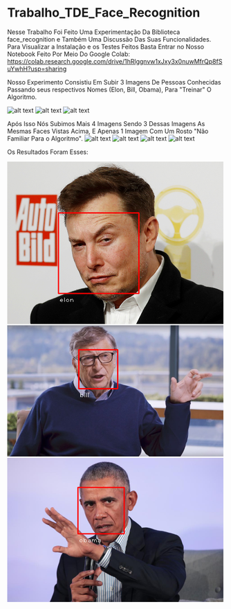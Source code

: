 # Trabalho_TDE_Face_Recognition

Nesse Trabalho Foi Feito Uma Experimentação Da Biblioteca face_recognition e Também Uma Discussão Das Suas Funcionalidades. 
Para Visualizar a Instalação e os Testes Feitos Basta Entrar no Nosso Notebook Feito Por Meio Do Google Colab:
https://colab.research.google.com/drive/1hRlggnvw1xJxy3x0nuwMfrQp8fSuYwhH?usp=sharing

Nosso Experimento Consistiu Em Subir 3 Imagens De Pessoas Conhecidas Passando seus respectivos Nomes (Elon, Bill, Obama), Para "Treinar" O Algoritmo.


![alt text](https://ichef.bbci.co.uk/ace/ws/640/cpsprodpb/c873/live/3a204b00-c022-11ee-ace0-c35c1b4f6d82.jpg)
![alt text](https://media.moneytimes.com.br/uploads/2023/12/bill-gaes.jpg)
![alt text](https://ichef.bbci.co.uk/ace/ws/640/cpsprodpb/28FD/production/_116839401_gettyimages-467354336.jpg)

Após Isso Nós Subimos Mais 4 Imagens Sendo 3 Dessas Imagens As Mesmas Faces Vistas Acima, E Apenas 1 Imagem Com Um Rosto "Não Familiar Para o Algoritmo".
![alt text](https://i.insider.com/5ddfa893fd9db26b8a4a2df7)
![alt text](https://cdn-images-1.medium.com/v2/resize:fit:1200/1*aEoYLgy4z1lT1kW7dqWzBg.jpeg)
![alt text](https://media-cldnry.s-nbcnews.com/image/upload/t_fit-760w,f_auto,q_auto:best/newscms/2017_46/2224911/171113-bill-gates-se-247p.jpg)
![alt text](https://specials-images.forbesimg.com/imageserve/1184274010/960x0.jpg)

Os Resultados Foram Esses:

![alt text](https://github.com/duduperal/Trabalho_TDE_Face_Recognition/blob/main/elon-spotted.png)
![alt text](https://github.com/duduperal/Trabalho_TDE_Face_Recognition/blob/main/bill-spotted.png)
![alt text](https://github.com/duduperal/Trabalho_TDE_Face_Recognition/blob/main/obama-spotted.png)
